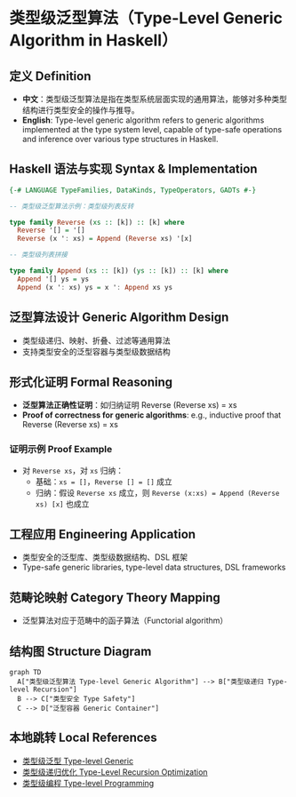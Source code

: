 # 类型级泛型算法（Type-Level Generic Algorithm in Haskell）

## 定义 Definition

- **中文**：类型级泛型算法是指在类型系统层面实现的通用算法，能够对多种类型结构进行类型安全的操作与推导。
- **English**: Type-level generic algorithm refers to generic algorithms implemented at the type system level, capable of type-safe operations and inference over various type structures in Haskell.

## Haskell 语法与实现 Syntax & Implementation

```haskell
{-# LANGUAGE TypeFamilies, DataKinds, TypeOperators, GADTs #-}

-- 类型级泛型算法示例：类型级列表反转

type family Reverse (xs :: [k]) :: [k] where
  Reverse '[] = '[]
  Reverse (x ': xs) = Append (Reverse xs) '[x]

-- 类型级列表拼接

type family Append (xs :: [k]) (ys :: [k]) :: [k] where
  Append '[] ys = ys
  Append (x ': xs) ys = x ': Append xs ys
```

## 泛型算法设计 Generic Algorithm Design

- 类型级递归、映射、折叠、过滤等通用算法
- 支持类型安全的泛型容器与类型级数据结构

## 形式化证明 Formal Reasoning

- **泛型算法正确性证明**：如归纳证明 Reverse (Reverse xs) = xs
- **Proof of correctness for generic algorithms**: e.g., inductive proof that Reverse (Reverse xs) = xs

### 证明示例 Proof Example

- 对 `Reverse xs`，对 `xs` 归纳：
  - 基础：`xs = []`，`Reverse [] = []` 成立
  - 归纳：假设 `Reverse xs` 成立，则 `Reverse (x:xs) = Append (Reverse xs) [x]` 也成立

## 工程应用 Engineering Application

- 类型安全的泛型库、类型级数据结构、DSL 框架
- Type-safe generic libraries, type-level data structures, DSL frameworks

## 范畴论映射 Category Theory Mapping

- 泛型算法对应于范畴中的函子算法（Functorial algorithm）

## 结构图 Structure Diagram

```mermaid
graph TD
  A["类型级泛型算法 Type-level Generic Algorithm"] --> B["类型级递归 Type-level Recursion"]
  B --> C["类型安全 Type Safety"]
  C --> D["泛型容器 Generic Container"]
```

## 本地跳转 Local References

- [类型级泛型 Type-level Generic](../24-Type-Level-Generic/01-Type-Level-Generic-in-Haskell.md)
- [类型级递归优化 Type-Level Recursion Optimization](../31-Type-Level-Recursion-Optimization/01-Type-Level-Recursion-Optimization-in-Haskell.md)
- [类型级编程 Type-level Programming](../12-Type-Level-Programming/01-Type-Level-Programming-in-Haskell.md)
